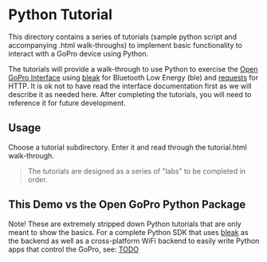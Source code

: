 # Python Tutorial

This directory contains a series of tutorials (sample python script and accompanying .html walk-throughs)
to implement basic functionality to interact with a GoPro device using Python.

The tutorials will provide a walk-through to use Python to exercise the
[Open GoPro Interface](https://github.com/gopro/OpenGoPro) using [bleak](https://bleak.readthedocs.io/en/latest/api.html)
for Bluetooth Low Energy (ble) and [requests](https://docs.python-requests.org/en/master/) for HTTP.
It is ok not to have read the interface documentation first as we will describe it as needed here.
After completing the tutorials, you will need to reference it for future development.

## Usage

Choose a tutorial subdirectory. Enter it and read through the tutorial.html walk-through.

> The tutorials are designed as a series of "labs" to be completed in order.

## This Demo vs the Open GoPro Python Package

Note! These are extremely stripped down Python tutorials that are only meant to show the basics. For a complete
Python SDK that uses [bleak](https://bleak.readthedocs.io/en/latest/) as the backend as well as a
cross-platform WiFi backend to easily write Python apps that control the GoPro, see: [TODO](www.TODO.com)
